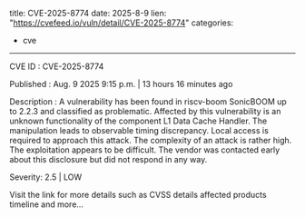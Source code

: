  
title: CVE-2025-8774
date: 2025-8-9
lien: "https://cvefeed.io/vuln/detail/CVE-2025-8774"
categories:
  - cve
---

CVE ID : CVE-2025-8774

Published :  Aug. 9
2025
9:15 p.m. | 13 hours
16 minutes ago

Description : A vulnerability has been found in riscv-boom SonicBOOM up to 2.2.3 and classified as problematic. Affected by this vulnerability is an unknown functionality of the component L1 Data Cache Handler. The manipulation leads to observable timing discrepancy. Local access is required to approach this attack. The complexity of an attack is rather high. The exploitation appears to be difficult. The vendor was contacted early about this disclosure but did not respond in any way.

Severity: 2.5 | LOW

Visit the link for more details
such as CVSS details
affected products
timeline
and more...
